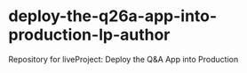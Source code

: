 # deploy-the-q26a-app-into-production-lp-author
Repository for liveProject: Deploy the Q&amp;A App into Production
